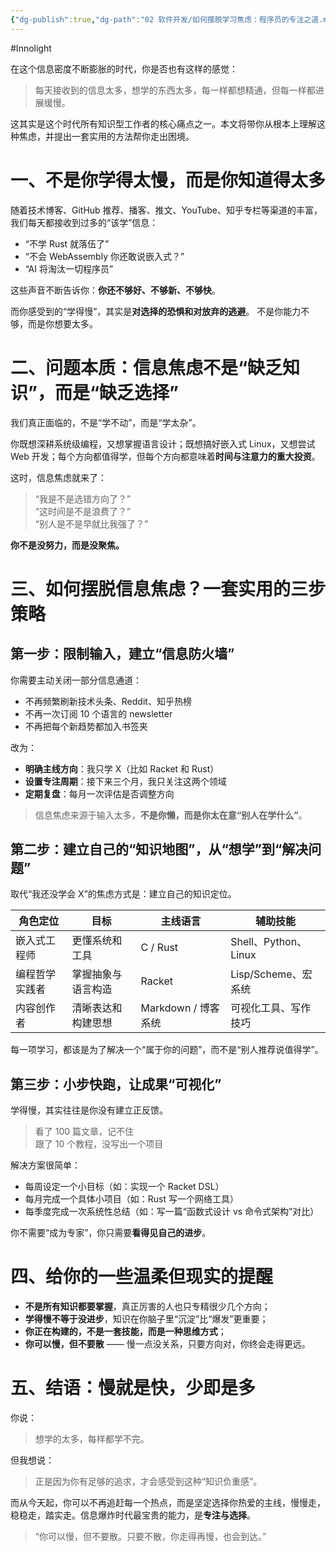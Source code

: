 ```yaml
---
{"dg-publish":true,"dg-path":"02 软件开发/如何摆脱学习焦虑：程序员的专注之道.md","permalink":"/02 软件开发/如何摆脱学习焦虑：程序员的专注之道/","created":"2025-07-14T11:27:27.182+08:00","updated":"2025-07-14T11:36:57.298+08:00"}
---
```


#Innolight

在这个信息密度不断膨胀的时代，你是否也有这样的感觉：

> 每天接收到的信息太多，想学的东西太多，每一样都想精通，但每一样都进展缓慢。

这其实是这个时代所有知识型工作者的核心痛点之一。本文将带你从根本上理解这种焦虑，并提出一套实用的方法帮你走出困境。

# 一、不是你学得太慢，而是你知道得太多

随着技术博客、GitHub 推荐、播客、推文、YouTube、知乎专栏等渠道的丰富，我们每天都接收到过多的“该学”信息：

- “不学 Rust 就落伍了”
- “不会 WebAssembly 你还敢说嵌入式？”
- “AI 将淘汰一切程序员”

这些声音不断告诉你：**你还不够好、不够新、不够快**。

而你感受到的“学得慢”，其实是**对选择的恐惧和对放弃的逃避**。  不是你能力不够，而是你想要太多。

# 二、问题本质：信息焦虑不是“缺乏知识”，而是“缺乏选择”

我们真正面临的，不是“学不动”，而是“学太杂”。

你既想深耕系统级编程，又想掌握语言设计；既想搞好嵌入式 Linux，又想尝试 Web 开发；每个方向都值得学，但每个方向都意味着**时间与注意力的重大投资**。

这时，信息焦虑就来了：

> “我是不是选错方向了？”  
> “这时间是不是浪费了？”  
> “别人是不是早就比我强了？”

**你不是没努力，而是没聚焦。**

# 三、如何摆脱信息焦虑？一套实用的三步策略

## 第一步：限制输入，建立“信息防火墙”

你需要主动关闭一部分信息通道：

- 不再频繁刷新技术头条、Reddit、知乎热榜
- 不再一次订阅 10 个语言的 newsletter
- 不再把每个新趋势都加入书签夹

改为：

- **明确主线方向**：我只学 X（比如 Racket 和 Rust）
- **设置专注周期**：接下来三个月，我只关注这两个领域
- **定期复盘**：每月一次评估是否调整方向

> 信息焦虑来源于输入太多，**不是你懒，而是你太在意“别人在学什么”**。

## 第二步：建立自己的“知识地图”，从“想学”到“解决问题”

取代“我还没学会 X”的焦虑方式是：建立自己的知识定位。

|角色定位|目标|主线语言|辅助技能|
|---|---|---|---|
|嵌入式工程师|更懂系统和工具|C / Rust|Shell、Python、Linux|
|编程哲学实践者|掌握抽象与语言构造|Racket|Lisp/Scheme、宏系统|
|内容创作者|清晰表达和构建思想|Markdown / 博客系统|可视化工具、写作技巧|

每一项学习，都该是为了解决一个“属于你的问题”，而不是“别人推荐说值得学”。

## 第三步：小步快跑，让成果“可视化”

学得慢，其实往往是你没有建立正反馈。

> 看了 100 篇文章，记不住  
> 跟了 10 个教程，没写出一个项目

解决方案很简单：

- 每周设定一个小目标（如：实现一个 Racket DSL）
- 每月完成一个具体小项目（如：Rust 写一个网络工具）
- 每季度完成一次系统性总结（如：写一篇“函数式设计 vs 命令式架构”对比）

你不需要“成为专家”，你只需要**看得见自己的进步**。

# 四、给你的一些温柔但现实的提醒

- **不是所有知识都要掌握**，真正厉害的人也只专精很少几个方向；
- **学得慢不等于没进步**，知识在你脑子里“沉淀”比“爆发”更重要；
- **你正在构建的，不是一套技能，而是一种思维方式**；
- **你可以慢，但不要散** —— 慢一点没关系，只要方向对，你终会走得更远。

# 五、结语：慢就是快，少即是多

你说：

> 想学的太多，每样都学不完。

但我想说：

> 正是因为你有足够的追求，才会感受到这种“知识负重感”。

而从今天起，你可以不再追赶每一个热点，而是坚定选择你热爱的主线，慢慢走，稳稳走，踏实走。信息爆炸时代最宝贵的能力，是**专注与选择**。

> “你可以慢，但不要散。只要不散，你走得再慢，也会到达。”
